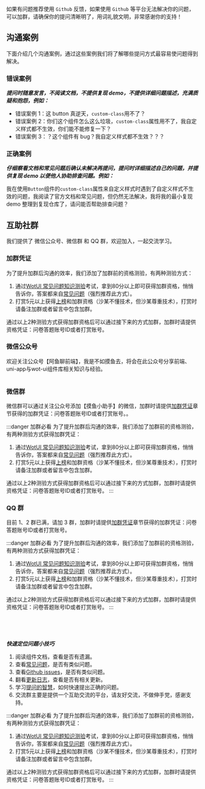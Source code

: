 
如果有问题推荐使用 `Github` 反馈，如果使用 `Github` 等平台无法解决你的问题，可以加群，请确保你的提问清晰明了，用词礼貌文明，非常感谢你的支持！


## 沟通案例

下面介绍几个沟通案例，通过这些案例我们将了解哪些提问方式最容易使问题得到解决。

### 错误案例

**_提问时随意发言，不阅读文档，不提供复现 demo，不提供详细问题描述，充满质疑和抱怨，例如：_**

- 错误案例 1：这 button 真逆天，`custom-class`用不了？
- 错误案例 2：你们这个组件怎么这么垃圾，`custom-class`属性用不了，我自定义样式都不生效，你们能不能修复一下？
- 错误案例 3：？这个组件有 bug？我自定义样式都不生效？？？


### 正确案例

**_仔细察看文档和常见问题后确认未解决再提问，提问时详细描述自己的问题，并提供复现 demo 以便他人协助排查问题。例如：_**

我在使用`Button`组件的`custom-class`属性来自定义样式时遇到了自定义样式不生效的问题，我阅读了官方文档和常见问题，但仍然无法解决，我将我的最小复现 demo 整理到复现仓库了，请问能否帮助排查问题？

## 互助社群

我们提供了 微信公众号、微信群 和 QQ 群，欢迎加入，一起交流学习。

### 加群凭证

为了提升加群后沟通的效率，我们添加了加群前的资格测验，有两种测验方式：  
1. 通过[WotUI 常见问题知识测验](https://wj.qq.com/s2/22106509/3c37/)考试，拿到80分以上即可获得加群资格，悄悄告诉你，答案都来自[常见问题](./common-problems)（强烈推荐此方式）。
2. 打赏5元以上获得[上榜](../reward/donor)和加群资格（沙某不懂技术，但沙某尊重技术），打赏时请备注加群或者留言中包含加群。

通过以上2种测验方式获得加群资格后可以通过接下来的方式加群，加群时请提供资格凭证：问卷答题账号ID或者打赏账号。

### 微信公众号

欢迎关注公众号【阿鱼聊前端】，我是不如摸鱼去，将会在此公众号分享前端、uni-app与wot-ui组件库相关知识与经验。

<div style="display: flex;gap:24px;">
  <img style="min-width: 250px;max-width:400px; height: auto;" :src="wechatPublicAccount" />
</div>

### 微信群

微信群可以通过关注公众号添加【摸鱼小助手】的微信，加群时请提供[加群凭证](#加群凭证)章节获得的加群凭证：问卷答题账号ID或者打赏账号。。

:::danger 加群必看
为了提升加群后沟通的效率，我们添加了加群前的资格测验，有两种测验方式获得加群凭证：  
1. 通过[WotUI 常见问题知识测验](https://wj.qq.com/s2/22106509/3c37/)考试，拿到80分以上即可获得加群资格，悄悄告诉你，答案都来自[常见问题](./common-problems)（强烈推荐此方式）。
2. 打赏5元以上获得[上榜](../reward/donor)和加群资格（沙某不懂技术，但沙某尊重技术），打赏时请备注加群或者留言中包含加群。

通过以上2种测验方式获得加群资格后可以通过接下来的方式加群，加群时请提供资格凭证：问卷答题账号ID或者打赏账号。
:::

### QQ 群

目前 1、2 群已满，请加 3 群，加群时请提供[加群凭证](#加群凭证)章节获得的加群凭证：问卷答题账号ID或者打赏账号。

:::danger 加群必看
为了提升加群后沟通的效率，我们添加了加群前的资格测验，有两种测验方式获得加群凭证：  
1. 通过[WotUI 常见问题知识测验](https://wj.qq.com/s2/22106509/3c37/)考试，拿到80分以上即可获得加群资格，悄悄告诉你，答案都来自[常见问题](./common-problems)（强烈推荐此方式）。
2. 打赏5元以上获得[上榜](../reward/donor)和加群资格（沙某不懂技术，但沙某尊重技术），打赏时请备注加群或者留言中包含加群。

通过以上2种测验方式获得加群资格后可以通过接下来的方式加群，加群时请提供资格凭证：问卷答题账号ID或者打赏账号。
:::

<div style="display: flex;gap:24px;flex-wrap: wrap;">
  <img style="width: 250px; height: auto;" :src="QQ1" @click="handleClick" :style="{filter: checked ? 'none' : 'blur(5px)'}" />
  <img style="width: 250px; height: auto;" :src="QQ2" @click="handleClick" :style="{filter: checked ? 'none' : 'blur(5px)'}" />
  <img style="width: 250px; height: auto;" :src="QQ3" @click="handleClick" :style="{filter: checked ? 'none' : 'blur(5px)'}" />
</div>

***快速定位问题小技巧***
1. 阅读组件文档，查看是否有遗漏。
2. 查看[常见问题](/guide/common-problems)，是否有类似问题。
3. 查看[Github issues](https://github.com/Moonofweisheng/wot-ui-plus/issues)，是否有类似问题。
4. 翻看[更新日志](/guide/changelog)，查看是否有相关更新。
5. 学习[提问的智慧](https://lug.ustc.edu.cn/wiki/doc/smart-questions/)，如何快速提出正确的问题。
6. 交流群主要是提供一个互助交流的平台，请友好交流，不做伸手党，感谢支持。

:::danger 加群必看
为了提升加群后沟通的效率，我们添加了加群前的资格测验，有两种测验方式获得加群凭证：  
1. 通过[WotUI 常见问题知识测验](https://wj.qq.com/s2/22106509/3c37/)考试，拿到80分以上即可获得加群资格，悄悄告诉你，答案都来自[常见问题](./common-problems)（强烈推荐此方式）。
2. 打赏5元以上获得[上榜](../reward/donor)和加群资格（沙某不懂技术，但沙某尊重技术），打赏时请备注加群或者留言中包含加群。

通过以上2种测验方式获得加群资格后可以通过接下来的方式加群，加群时请提供资格凭证：问卷答题账号ID或者打赏账号。
:::

<el-checkbox  v-model="checked" label="我已阅读，并保证提问时遵守以上规范" />


<script setup>
import { ElMessage, ElMessageBox } from 'element-plus'
import { ref } from 'vue'
import QQ1 from '/QQ1.jpg'
import QQ2 from '/QQ2.jpg'
import QQ3 from '/QQ3.jpg'
import wechatPublicAccount from '/wechatPublicAccount.png'


const checked = ref(false)

function handleClick() {
  if (!checked.value) {
  ElMessageBox.alert('请阅读以上沟通案例和小技巧并在下方勾选我已阅读，加群前请通过加群资格测验获得加群凭证，保证提问时遵守相关规范后可以加群。以任何形式加入到群聊，即表示同意遵守相关规范，请知悉', '提示', {
    confirmButtonText: '我知道了',
  })
  }
}
</script>
